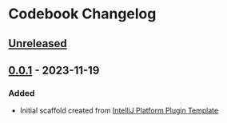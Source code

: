 <!-- Keep a Changelog guide -> https://keepachangelog.com -->

# Codebook Changelog

## [Unreleased]

## [0.0.1] - 2023-11-19

### Added

- Initial scaffold created from [IntelliJ Platform Plugin Template](https://github.com/JetBrains/intellij-platform-plugin-template)

[Unreleased]: https://github.com/bucketoverflow/Codebook/compare/v0.0.1...HEAD
[0.0.1]: https://github.com/bucketoverflow/Codebook/commits/v0.0.1
